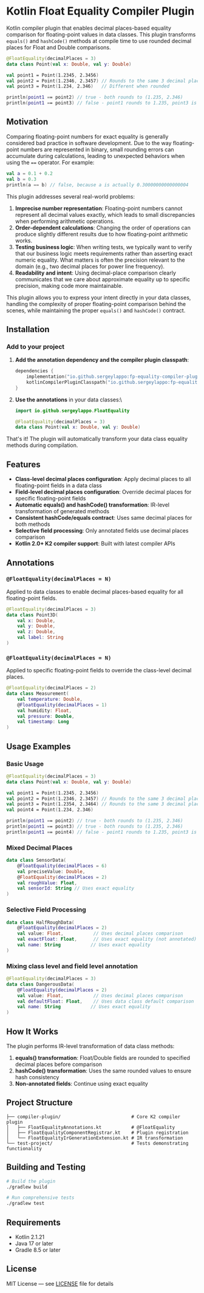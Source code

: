 # Kotlin Float Equality Compiler Plugin

Kotlin compiler plugin that enables decimal places-based equality comparison for floating-point values in data classes.
This plugin transforms `equals()` and `hashCode()` methods at compile time to use rounded decimal places for Float and
Double comparisons.

```kotlin
@FloatEquality(decimalPlaces = 3)
data class Point(val x: Double, val y: Double)

val point1 = Point(1.2345, 2.3456)
val point2 = Point(1.2346, 2.3457) // Rounds to the same 3 decimal places
val point3 = Point(1.234, 2.346)   // Different when rounded

println(point1 == point2) // true - both rounds to (1.235, 2.346)
println(point1 == point3) // false - point1 rounds to 1.235, point3 is exactly 1.234
```

## Motivation

Comparing floating-point numbers for exact equality is generally considered bad practice in software development. Due to
the way floating-point numbers are represented in binary, small rounding errors can accumulate during calculations,
leading to unexpected behaviors when using the `==` operator.
For example:

```kotlin
val a = 0.1 + 0.2
val b = 0.3
println(a == b) // false, because a is actually 0.30000000000000004
```

This plugin addresses several real-world problems:

1. **Imprecise number representation**: Floating-point numbers cannot represent all decimal values exactly, which leads
   to small discrepancies when performing arithmetic operations.
2. **Order-dependent calculations**: Changing the order of operations can produce slightly different results due to how
   floating-point arithmetic works.
3. **Testing business logic**: When writing tests, we typically want to verify that our business logic meets
   requirements rather than asserting exact numeric equality. What matters is often the precision relevant to the
   domain (e.g., two decimal places for power line frequency).
4. **Readability and intent**: Using decimal-place comparison clearly communicates that we care about approximate
   equality up to specific precision, making code more maintainable.

This plugin allows you to express your intent directly in your data classes, handling the complexity of proper
floating-point comparison behind the scenes, while maintaining the proper `equals()` and `hashCode()` contract.

## Installation

### Add to your project

1. **Add the annotation dependency and the compiler plugin classpath**:
    ```kotlin
    dependencies {
        implementation("io.github.sergeylappo:fp-equality-compiler-plugin:0.0.2")
        kotlinCompilerPluginClasspath("io.github.sergeylappo:fp-equality-compiler-plugin:0.0.2")
    }
    ```
2. **Use the annotations** in your data classes:\\

    ```kotlin
    import io.github.sergeylappo.FloatEquality
    
    @FloatEquality(decimalPlaces = 3)
    data class Point(val x: Double, val y: Double)
    ```

That's it! The plugin will automatically transform your data class equality methods during compilation.

## Features

- **Class-level decimal places configuration**: Apply decimal places to all floating-point fields in a data class
- **Field-level decimal places configuration**: Override decimal places for specific floating-point fields
- **Automatic equals() and hashCode() transformation**: IR-level transformation of generated methods
- **Consistent hashCode/equals contract**: Uses same decimal places for both methods
- **Selective field processing**: Only annotated fields use decimal places comparison
- **Kotlin 2.0+ K2 compiler support**: Built with latest compiler APIs

## Annotations

### `@FloatEquality(decimalPlaces = N)`

Applied to data classes to enable decimal places-based equality for all floating-point fields.

```kotlin
@FloatEquality(decimalPlaces = 3)
data class Point3D(
    val x: Double,
    val y: Double,
    val z: Double,
    val label: String
)
```

### `@FloatEquality(decimalPlaces = N)`

Applied to specific floating-point fields to override the class-level decimal places.

```kotlin
@FloatEquality(decimalPlaces = 2)
data class Measurement(
    val temperature: Double,
    @FloatEquality(decimalPlaces = 1)
    val humidity: Float,
    val pressure: Double,
    val timestamp: Long
)
```

## Usage Examples

### Basic Usage

```kotlin
@FloatEquality(decimalPlaces = 3)
data class Point(val x: Double, val y: Double)

val point1 = Point(1.2345, 2.3456)
val point2 = Point(1.2346, 2.3457) // Rounds to the same 3 decimal places
val point3 = Point(1.2354, 2.3464) // Rounds to the same 3 decimal places
val point4 = Point(1.234, 2.346)

println(point1 == point2) // true - both rounds to (1.235, 2.346)
println(point1 == point3) // true - both rounds to (1.235, 2.346)
println(point1 == point4) // false - point1 rounds to 1.235, point3 is exactly 1.235
```

### Mixed Decimal Places

```kotlin
data class SensorData(
    @FloatEquality(decimalPlaces = 6)
    val preciseValue: Double,
    @FloatEquality(decimalPlaces = 2)
    val roughValue: Float,
    val sensorId: String // Uses exact equality
)
```

### Selective Field Processing

```kotlin
data class HalfRoughData(
    @FloatEquality(decimalPlaces = 2)
    val value: Float,           // Uses decimal places comparison
    val exactFloat: Float,      // Uses exact equality (not annotated)
    val name: String           // Uses exact equality
)
```

### Mixing class level and field level annotation

```kotlin
@FloatEquality(decimalPlaces = 3)
data class DangerousData(
    @FloatEquality(decimalPlaces = 2)
    val value: Float,           // Uses decimal places comparison
    val defaultFloat: Float,    // Uses data class default comparison
    val name: String           // Uses exact equality
)
```

## How It Works

The plugin performs IR-level transformation of data class methods:

1. **equals() transformation**: Float/Double fields are rounded to specified decimal places before comparison
2. **hashCode() transformation**: Uses the same rounded values to ensure hash consistency
3. **Non-annotated fields**: Continue using exact equality

## Project Structure

```
├── compiler-plugin/                          # Core K2 compiler plugin
│   ├── FloatEqualityAnnotations.kt           # @FloatEquality
│   ├── FloatEqualityComponentRegistrar.kt    # Plugin registration
│   └── FloatEqualityIrGenerationExtension.kt # IR transformation
└── test-project/                             # Tests demonstrating functionality
```

## Building and Testing

```bash
# Build the plugin
./gradlew build

# Run comprehensive tests
./gradlew test
```

## Requirements

- Kotlin 2.1.21
- Java 17 or later
- Gradle 8.5 or later

## License

MIT License — see [LICENSE](LICENSE) file for details 